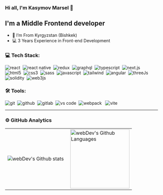 ### Hi all, I'm Kasymov Marsel 👋 
## I'm a Middle Frontend developer

- 📍 I’m From Kyrgyzstan (Bishkek)
- 💻 3 Years Experience in Front-end Development

### 💻 Tech Stack:

<img alt="react" src="https://img.shields.io/badge/react-61DAFB.svg?&style=for-the-badge&logo=react&logoColor=fff" />&nbsp;
<img alt="react native" src="https://img.shields.io/badge/react_native-%2320232a.svg?style=for-the-badge&logo=react&logoColor=%2361DAFB"/>&nbsp;
<img alt="redux" src="https://img.shields.io/badge/redux-764ABC.svg?&style=for-the-badge&logo=redux&logoColor=fff" />&nbsp;
<img alt="graphql" src="https://img.shields.io/badge/graphql-E10098.svg?&style=for-the-badge&logo=graphql&logoColor=fff" />&nbsp;
<img alt="typescript" src="https://img.shields.io/badge/typescript-007ACC.svg?&style=for-the-badge&logo=typescript&logoColor=fff" />&nbsp;
<img alt="next.js" src="https://img.shields.io/badge/next.js-000.svg?&style=for-the-badge&logo=next.js&logoColor=fff" />&nbsp;
<img alt="html5" src="https://img.shields.io/badge/html-E34F26.svg?&style=for-the-badge&logo=html5&logoColor=fff" />&nbsp;
<img alt="css3" src="https://img.shields.io/badge/css-1572B6.svg?&style=for-the-badge&logo=css3&logoColor=fff" />&nbsp;
<img alt="sass" src="https://img.shields.io/badge/sass-CF649A.svg?&style=for-the-badge&logo=sass&logoColor=fff" />&nbsp;
<img alt="javascript" src="https://img.shields.io/badge/javascript-F7DF1E.svg?&style=for-the-badge&logo=javascript&logoColor=fff" />&nbsp;
<img alt='tailwind' src="https://img.shields.io/badge/tailwindcss-%2338B2AC.svg?style=for-the-badge&logo=tailwind-css&logoColor=white"/>&nbsp;
<img alt='angular' src="https://img.shields.io/badge/angular-%23DD0031.svg?style=for-the-badge&logo=angular&logoColor=white"/>&nbsp;
<img alt='threeJs' src="https://img.shields.io/badge/threejs-black?style=for-the-badge&logo=three.js&logoColor=white"/>&nbsp;
<img alt="solidity" src="https://img.shields.io/badge/Solidity-%23363636.svg?style=for-the-badge&logo=solidity&logoColor=white"/>&nbsp;
<img alt="web3js" src="https://img.shields.io/badge/web3.js-F16822?style=for-the-badge&logo=web3.js&logoColor=white"/>

### 🛠 Tools:

<img alt="git" src="https://img.shields.io/badge/git-F05033.svg?&style=for-the-badge&logo=git&logoColor=fff" />&nbsp;
<img alt="github" src="https://img.shields.io/badge/github-000.svg?&style=for-the-badge&logo=github&logoColor=fff" />&nbsp;
<img alt="gitlab" src="https://img.shields.io/badge/gitlab-380D75.svg?&style=for-the-badge&logo=gitlab&logoColor=fff" />&nbsp;
<img alt="vs code" src="https://img.shields.io/badge/vs code-007ACC.svg?&style=for-the-badge&logo=visual-studio-code&logoColor=fff" />&nbsp;
<img alt="webpack" src="https://img.shields.io/badge/webpack-%238DD6F9.svg?style=for-the-badge&logo=webpack&logoColor=black"/> &nbsp;
<img alt="vite" src="https://img.shields.io/badge/vite-%23646CFF.svg?style=for-the-badge&logo=vite&logoColor=white"/>

---

### ⚙️ GitHub Analytics

<table>
  <tr>
    <td>
      <img align="left" src="https://github-readme-streak-stats.herokuapp.com/?user=Bonecide&theme=algolia" alt="webDev's Github stats" />
    </td>
    <td>
      <img height="195px" align="right" alt="webDev's Github Languages" src="https://github-readme-stats-eight-theta.vercel.app/api/top-langs/?username=Bonecide&theme=algolia&layout=compact" />
    </td>
  </tr>
</table>
